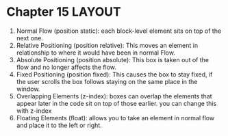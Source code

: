 # Chapter 15 LAYOUT

1. Normal Flow (position static): each block-level element sits on top of the next one.
1. Relative Positioning (position relative): This moves an element in relationship to where it would have been in normal Flow.
1. Absolute Positioning (position absolute): This box is taken out of the flow and no longer affects the flow.
1. Fixed Positioning (position fixed): This causes the box to stay fixed, if the user scrolls the box follows staying on the same place in the window.
1. Overlapping Elements (z-index): boxes can overlap the elements that appear later in the code sit on top of those earlier. you can change this with z-index
1. Floating Elements (float): allows you to take an element in normal flow and place it to the left or right.
